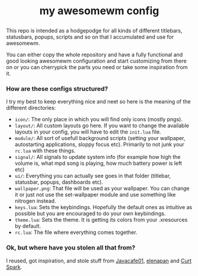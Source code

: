 # <p align="center"> my awesomewm config </p>

This repo is intended as a hodgepodge for all kinds of different titlebars, statusbars, popups, scripts and so on that I accumulated and use for awesomewm.

You can either copy the whole repository and have a fully functional and good looking awesomewm configuration and start customizing from there on or you can cherrypick the parts you need or take some inspiration from it.

### How are these configs structured?
I try my best to keep everything nice and neet so here is the meaning of the different directories:
- `icon/`: The only place in which you will find only icons (mostly pngs).
- `layout/`: All custom layouts go here. If you want to change the available layouts in your config, you will have to edit the `init.lua` file.
- `module/`: All sort of usefull background scripts (setting your wallpaper, autostarting applications, sloppy focus etc). Primarily to not junk your `rc.lua` with these things.
- `signal/`:  All signals to update system info (for example how high the volume is, what mpd song is playing, how much battery power is left etc)
- `ui/`: Everything you can actually see goes in that folder (titlebar, statusbar, popups, dashboards etc).
- `wallpaper.png`: That file will be used as your wallpaper. You can change it or just not use the set-wallpaper module and use something like nitrogen instead.
- `keys.lua`: Sets the keybindings. Hopefully the default ones as intuitive as possible but you are encouraged to do your own keybindings.
- `theme.lua`: Sets the theme. It is getting its colors from your .xresources by default.
- `rc.lua`: The file where everything comes together.

### Ok, but where have you stolen all that from?
I reused, got inspiration, and stole stuff from [Javacafe01](https://github.com/JavaCafe01/dotfiles/tree/master/.config/awesome), [elenapan](https://github.com/elenapan/dotfiles) and [Curt Spark](https://gitlab.com/bloxiebird/linux-awesomewm-modular-starter-kit/-/tree/master/.config/awesome).
